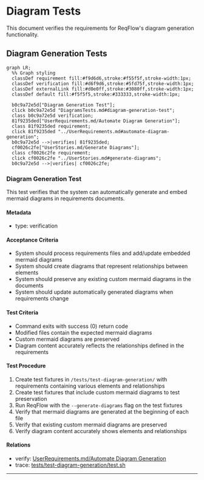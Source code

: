 # Diagram Tests

This document verifies the requirements for ReqFlow's diagram generation functionality.

## Diagram Generation Tests
```mermaid
graph LR;
  %% Graph styling
  classDef requirement fill:#f9d6d6,stroke:#f55f5f,stroke-width:1px;
  classDef verification fill:#d6f9d6,stroke:#5fd75f,stroke-width:1px;
  classDef externalLink fill:#d0e0ff,stroke:#3080ff,stroke-width:1px;
  classDef default fill:#f5f5f5,stroke:#333333,stroke-width:1px;

  b0c9a72e5d["Diagram Generation Test"];
  click b0c9a72e5d "DiagramsTests.md#diagram-generation-test";
  class b0c9a72e5d verification;
  81f9235ded["UserRequirements.md/Automate Diagram Generation"];
  class 81f9235ded requirement;
  click 81f9235ded "../UserRequirements.md#automate-diagram-generation";
  b0c9a72e5d -->|verifies| 81f9235ded;
  cf0026c2fe["UserStories.md/Generate Diagrams"];
  class cf0026c2fe requirement;
  click cf0026c2fe "../UserStories.md#generate-diagrams";
  b0c9a72e5d -->|verifies| cf0026c2fe;
```

### Diagram Generation Test

This test verifies that the system can automatically generate and embed mermaid diagrams in requirements documents.

#### Metadata
  * type: verification

#### Acceptance Criteria
- System should process requirements files and add/update embedded mermaid diagrams
- System should create diagrams that represent relationships between elements
- System should preserve any existing custom mermaid diagrams in the documents
- System should update automatically generated diagrams when requirements change

#### Test Criteria
- Command exits with success (0) return code
- Modified files contain the expected mermaid diagrams
- Custom mermaid diagrams are preserved 
- Diagram content accurately reflects the relationships defined in the requirements

#### Test Procedure
1. Create test fixtures in `/tests/test-diagram-generation/` with requirements containing various elements and relationships
2. Create test fixtures that include custom mermaid diagrams to test preservation
3. Run ReqFlow with the `--generate-diagrams` flag on the test fixtures
4. Verify that mermaid diagrams are generated at the beginning of each file
5. Verify that existing custom mermaid diagrams are preserved
6. Verify diagram content accurately shows elements and relationships

#### Relations
  * verify: [UserRequirements.md/Automate Diagram Generation](../UserRequirements.md#automate-diagram-generation)
  * trace: [tests/test-diagram-generation/test.sh](../../tests/test-diagram-generation/test.sh)

---
